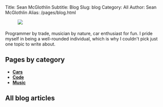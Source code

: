 Title: Sean McGlothlin
Subtitle: Blog
Slug: blog
Category: All
Author: Sean McGlothlin
Alias: /pages/blog.html

<figure class="image-right">
  <img src="/images/wrx_db.jpg">
</figure>

<p style="margin-top:20px">Programmer by trade, musician by nature, car enthusiast for fun. I pride myself in being a well-rounded individual, which is why I couldn't pick just one topic to write about.</p>

## Pages by category

- [**Cars**](/blog/cars)
- [**Code**](/blog/code)
- [**Music**](/blog/music)

## All blog articles